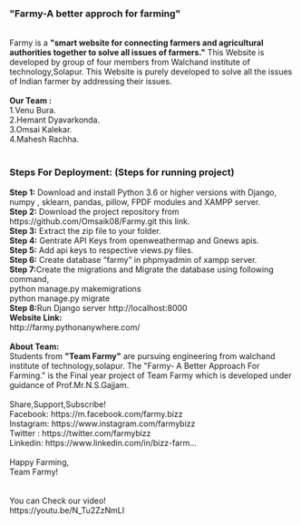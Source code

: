 <h3>"Farmy-A better approch for farming"</h3><br>
Farmy is a <b>"smart website for connecting farmers and agricultural authorities together to solve all issues of farmers."</b>  This Website is developed by group of four members from Walchand institute of technology,Solapur. This Website is purely developed to solve all the issues of Indian farmer by addressing their issues.<br>
<br>
<b>Our Team :</b><br>
1.Venu Bura.<br>
2.Hemant Dyavarkonda.<br>
3.Omsai Kalekar.<br>
4.Mahesh Rachha.<br>
<br>

<h3>Steps For Deployment: (Steps for running project)</h3>
<b>Step 1:</b> Download and install Python 3.6 or higher versions with Django, numpy , sklearn, pandas, pillow, FPDF modules and XAMPP server.<br>
<b>Step 2:</b> Download the project repository from https://github.com/Omsaik08/Farmy.git this link.<br>
<b>Step 3:</b> Extract the zip file to your folder.<br>
<b>Step 4:</b> Gentrate API Keys from openweathermap and Gnews apis.<br>
<b>Step 5:</b> Add api keys to respective views.py files.<br>
<b>Step 6:</b> Create database “farmy” in phpmyadmin of xampp server.<br>
<b>Step 7:</b>Create the migrations and Migrate the database using following command,<br>
python manage.py makemigrations<br>
python manage.py migrate<br>
<b>Step 8:</b>Run Django server http://localhost:8000

<br>
<b>Website Link:</b><br>
http://farmy.pythonanywhere.com/<br>
<br>
<b>About Team:</b><br>
  Students from <b>"Team Farmy"</b> are pursuing engineering from walchand institute of technology,solapur. The "Farmy- A Better Approach For Farming." 
is the Final year project of Team Farmy which is developed under guidance of Prof.Mr.N.S.Gajjam.<br>
<br>
Share,Support,Subscribe!<br>
Facebook: https://m.facebook.com/farmy.bizz<br>
Instagram: https://www.instagram.com/farmybizz<br>
Twitter : https://twitter.com/farmybizz<br>
Linkedin: https://www.linkedin.com/in/bizz-farm...<br>
<br>
Happy Farming,<br>
Team Farmy!<br>
<br>
<br>
You can Check our video!<br>
https://youtu.be/N_Tu2ZzNmLI<br>


